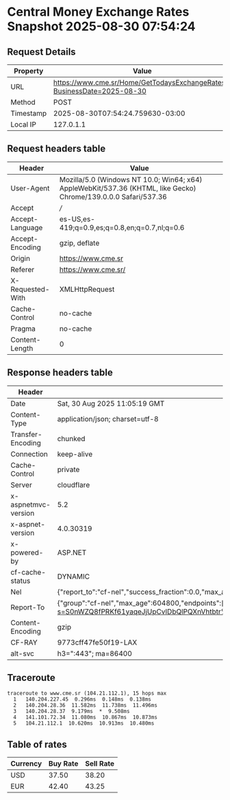# Central Money Exchange Rates Snapshot 2025-08-30 07:54:24
## Request Details

| Property | Value |
|----------|-------|
| URL | https://www.cme.sr/Home/GetTodaysExchangeRates/?BusinessDate=2025-08-30 |
| Method | POST |
| Timestamp | 2025-08-30T07:54:24.759630-03:00 |
| Local IP | 127.0.1.1 |
    
## Request headers table

| Header | Value |
|--------|-------|
| User-Agent | Mozilla/5.0 (Windows NT 10.0; Win64; x64) AppleWebKit/537.36 (KHTML, like Gecko) Chrome/139.0.0.0 Safari/537.36 |
| Accept | */* |
| Accept-Language | es-US,es-419;q=0.9,es;q=0.8,en;q=0.7,nl;q=0.6 |
| Accept-Encoding | gzip, deflate |
| Origin | https://www.cme.sr |
| Referer | https://www.cme.sr/ |
| X-Requested-With | XMLHttpRequest |
| Cache-Control | no-cache |
| Pragma | no-cache |
| Content-Length | 0 |

    
## Response headers table
| Header | Value |
|--------|-------|
| Date | Sat, 30 Aug 2025 11:05:19 GMT |
| Content-Type | application/json; charset=utf-8 |
| Transfer-Encoding | chunked |
| Connection | keep-alive |
| Cache-Control | private |
| Server | cloudflare |
| x-aspnetmvc-version | 5.2 |
| x-aspnet-version | 4.0.30319 |
| x-powered-by | ASP.NET |
| cf-cache-status | DYNAMIC |
| Nel | {"report_to":"cf-nel","success_fraction":0.0,"max_age":604800} |
| Report-To | {"group":"cf-nel","max_age":604800,"endpoints":[{"url":"https://a.nel.cloudflare.com/report/v4?s=S0nWZQ8fPRKf61yaqeJjUpCvIDbQlPQXnVhtbtr%2Fdd9vUqMV%2Fop6bRtIh8O7pOsehfjFCmr6QxfHpNCAuqF8ZPapCN2%2BEQARTgs%3D"}]} |
| Content-Encoding | gzip |
| CF-RAY | 9773cff47fe50f19-LAX |
| alt-svc | h3=":443"; ma=86400 |

## Traceroute 

```
traceroute to www.cme.sr (104.21.112.1), 15 hops max
  1   140.204.227.45  0.296ms  0.148ms  0.138ms 
  2   140.204.28.36  11.582ms  11.738ms  11.496ms 
  3   140.204.28.37  9.179ms  *  9.508ms 
  4   141.101.72.34  11.080ms  10.867ms  10.873ms 
  5   104.21.112.1  10.620ms  10.913ms  10.480ms 

```


## Table of rates

| Currency | Buy Rate | Sell Rate |
|----------|----------|-----------|
| USD | 37.50 | 38.20 |
| EUR | 42.40 | 43.25 |
